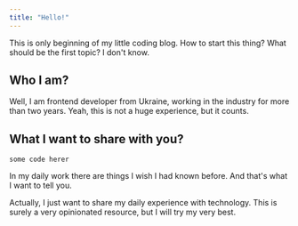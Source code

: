 ```yaml
---
title: "Hello!"
---
```


This is only beginning of my little coding blog. How to start this thing? What should be the first topic? I don't know. 

## Who I am? 

Well, I am frontend developer from Ukraine, working in the industry for more than two years. Yeah, this is not a huge experience, but it counts.

## What I want to share with you? 

```
some code herer
```

In my daily work there are things I wish I had known before. And that's what I want to tell you.

Actually, I just want to share my daily experience with technology. This is surely a very opinionated resource, but I will try my very best.
